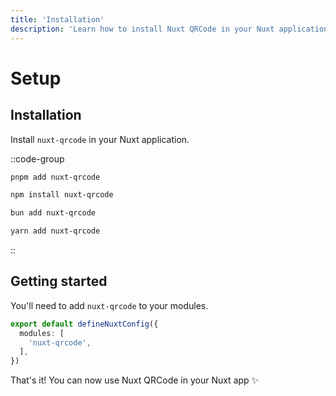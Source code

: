 ```yaml
---
title: 'Installation'
description: 'Learn how to install Nuxt QRCode in your Nuxt application'
---
```



# Setup

## Installation

Install `nuxt-qrcode` in your Nuxt application.

::code-group

```bash [pnpm]
pnpm add nuxt-qrcode
```

```bash [npm]
npm install nuxt-qrcode
```

```bash [bun]
bun add nuxt-qrcode
```

```bash [yarn]
yarn add nuxt-qrcode
```

::


## Getting started

You'll need to add `nuxt-qrcode` to your modules.

```ts
export default defineNuxtConfig({
  modules: [
    'nuxt-qrcode',
  ],
})

```

That's it! You can now use Nuxt QRCode in your Nuxt app ✨